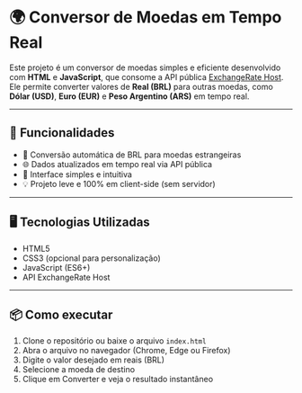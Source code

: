 # 🌍 Conversor de Moedas em Tempo Real

Este projeto é um conversor de moedas simples e eficiente desenvolvido com **HTML** e **JavaScript**, que consome a API pública [ExchangeRate Host](https://exchangerate.host). Ele permite converter valores de **Real (BRL)** para outras moedas, como **Dólar (USD)**, **Euro (EUR)** e **Peso Argentino (ARS)** em tempo real.

---

## 🚀 Funcionalidades

- 🔄 Conversão automática de BRL para moedas estrangeiras
- 🌐 Dados atualizados em tempo real via API pública
- 📱 Interface simples e intuitiva
- 💡 Projeto leve e 100% em client-side (sem servidor)

---

## 🖥️ Tecnologias Utilizadas

- HTML5
- CSS3 (opcional para personalização)
- JavaScript (ES6+)
- API ExchangeRate Host

---

## 📦 Como executar

1. Clone o repositório ou baixe o arquivo `index.html`
2. Abra o arquivo no navegador (Chrome, Edge ou Firefox)
3. Digite o valor desejado em reais (BRL)
4. Selecione a moeda de destino
5. Clique em Converter e veja o resultado instantâneo





